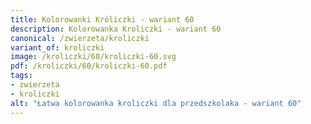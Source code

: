 ```yaml
---
title: Kolorowanki Króliczki - wariant 60
description: Kolorowanka Kroliczki - wariant 60
canonical: /zwierzeta/kroliczki
variant_of: kroliczki
image: /kroliczki/60/kroliczki-60.svg
pdf: /kroliczki/60/kroliczki-60.pdf
tags:
- zwierzeta
- kroliczki
alt: "Łatwa kolorowanka kroliczki dla przedszkolaka - wariant 60"
---
```

